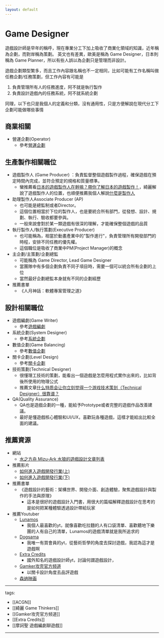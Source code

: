 ```yaml
---
layout: default
---
```


# Game Designer

遊戲設計師是早年的稱呼，現在專業分工下加上吸收了商業化領域的知識，近年稱為企劃，而對岸稱為策劃。
英文也有差異，歐美是稱為 Game Designer，日本則稱為 Game Planner，所以有些人誤以為企劃只是管理而非設計。

遊戲企劃類型繁多，而且工作內容跟名稱也不一定相同，比如可能有工作名稱叫做任務企劃/任務策劃，但工作內容有可能是
1. 負責管理所有人的任務進度，阿不就是執行製作
2. 負責設計遊戲內的任務系統，阿不就系統企劃  

同理，以下也只是我個人的定義和分類，沒有通用性，只是方便解說在現代分工下企劃可能做哪些事情

## 商業相關
* 營運企劃(Operator)
  * 參考[營運企劃](./Designer/Operator)

## 生產製作相關職位
* 遊戲製作人 (Game Producer) ：負責監督整個遊戲製作過程，確保遊戲在預定時間內完成，並符合預定的規格和質量標準。
  * 蠻推薦看[日本的遊戲製作人在幹嘛？帶你了解日本的遊戲製作！](https://www.youtube.com/watch?v=lMTnk1b3_ko)，綺麗解說了遊戲製作人的位置，也順便推薦我個人解說[什麼是製作人](https://www.youtube.com/watch?v=K_JkVtOrc3M)
* 助理製作人Associate Producer (AP)
    * 也可能是總監制或者Director。  
    * 這個位置相當於下位的製作人，也是要統合所有部門，從發想、設計、規劃、執行、驗收都要參與。  
    * 一般來說會對於某一類遊戲有很深的理解，才能確保整個遊戲的品質
* 執行製作人/執行策劃(Executive Producer)
    * 也可能稱為，相當於動畫產業中的"製作進行"，負責管理所有開發部門的時程，安排不同任務的優先權。
    * 這個職位是吸收了商業中PM(Project Manager)的概念
* 主企劃/主策劃/企劃總監
    * 可能稱為 Game Director, Lead Game Designer  
    * 當團隊中有多個企劃負責不同子項目時，需要一個可以統合所有企劃的上位  
    * 當然最好企劃總監本身就有不同的企劃經歷
* 推薦書單
  * 《人月神話：軟體專案管理之道》

## 設計相關職位
* 遊戲編劇(Game Writer)
  * 參考[遊戲編劇](./Designer/Game%20Writer)
* 系統企劃(System Designer)
  * 參考[系統企劃](./Designer/System%20Designer)
* 數值企劃(Game Balancing)
  * 參考[數值企劃](./Designer/Game%20Balancing)
* 關卡企劃(Level Design)
  * 參考[關卡企劃](./Designer/Level%20Design)
* 技術策劃(Technical Designer)
  * 很懂理工技術的策劃，能看出一個遊戲是怎麼用程式實作出來的，比如背後所使用的物理公式
  * 推薦文章[什么特质会让你立刻觉得一个游戏技术策划（Technical Designer）很靠谱？](https://www.zhihu.com/question/534524335)
* QA(Quality Assurance)
  * QA也是遊戲企劃的一種，能給予Prototype或者完整的遊戲作品改善建議。  
  * 最好是懂遊戲核心體驗和UI/UX，喜歡玩各種遊戲，這樣才能給出比較全面的建議。


## 推薦資源
* 網站
  * [水之方舟 Mizu-Ark 水狼的遊戲設計文章列表](https://www.facebook.com/MizuArk/posts/pfbid02iYLNv1ScF9dJ8U8YV34Fp2divZAeXgJNGFV22WBkwmrWQCPLb2oR9mtB8Rj9o9eGl)  
* 推薦影片
  * [如何進入遊戲開發行業(上)](https://youtu.be/0MCTJfmuTyU)
  * [如何進入遊戲開發行業(下)](https://youtu.be/VXWpZJqLe28)
* 推薦書單
  * 《遊戲設計的藝術：架構世界、開發介面、創造體驗，聚焦遊戲設計與製作的手法與原理》
    * 這本是很好的遊戲設計入門書，用很大的篇幅解釋遊戲設計在思考的是如何把某種體驗透過設計帶給玩家
* 推薦Youtuber
  * [Lunamos](https://www.youtube.com/c/LunamosGaming)
    * 我個人最喜歡的yt，就像喜歡吃拉麵的人有口袋清單、喜歡聽地下樂團的人有自己的清單，Lunamos的遊戲清單就是我所追求的
  * [Dogsama](https://www.youtube.com/c/dogsama)
    * 我唯一有買會員的yt，從藝術哲學的角度去探討遊戲，我認為這才是遊戲啊
  * [Extra Credits](https://www.youtube.com/extracredits)
    * 國外知名的遊戲設計師yt，討論何謂遊戲設計，
  * [Gamker攻壳官方频道](https://www.youtube.com/channel/UCLgGLSFMZQB8c0WGcwE49Gw)
    * 以關卡設計角度去品評遊戲
  * [森纳映画](https://www.youtube.com/c/SONAR%E6%A3%AE%E7%BA%B3%E6%98%A0%E7%94%BB)


---
tags:
  - [[ACGN]]
  - [[綺麗 Game Thinkers]]
  - [[Gamker攻壳官方频道]]
  - [[Extra Credits]]
  - [[摩訶聖 遊戲編劇聊遊戲]]
  
---
